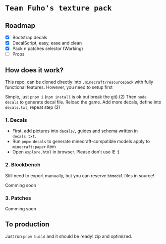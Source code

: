 # `Team Fuho's texture pack`

## Roadmap
- [x] Bootstrap decals
- [x] DecalScript, easy, ease and clean
- [x] Pack n patches selector (Working)
- [ ] Props

## How does it work?
This repo, can be cloned directly into `.minecraft/resourcepack` with fully functional features. However, you 
need to setup first

Simple, just `pnpm i` (`npm install` is ok but break the git).(2) Then `node decals` to generate decal file. Reload the game. Add more decals, define into `decals.txt`, repeat step (2)

### 1. Decals
- First, add pictures into `decals/`, guides and schema written in `decals.txt`.
- Run `pnpm decals` to generate minecraft-compatible models apply to `minecraft:paper` item
- Open `explore.html` in browser. Please don't use IE :)

### 2. Blockbench
Still need to export manually, but you can reserve `bbmodel` files in source!

Comming soon

### 3. Patches
Comming soon

## To production
Just run `pnpm build` and it should be ready! zip and optimized.
